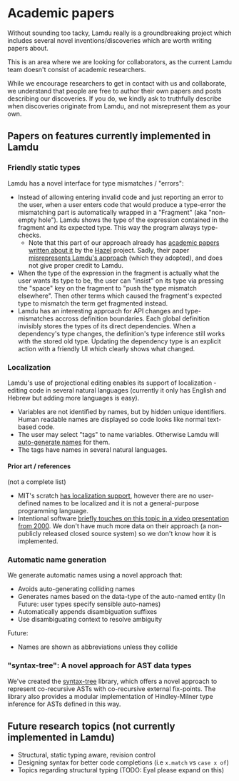 # Academic papers

Without sounding too tacky, Lamdu really is a groundbreaking project which includes several novel inventions/discoveries which are worth writing papers about.

This is an area where we are looking for collaborators, as the current Lamdu team doesn't consist of academic researchers.

While we encourage researchers to get in contact with us and collaborate, we understand that people are free to author their own papers and posts describing our discoveries. If you do, we kindly ask to truthfully describe when discoveries originate from Lamdu, and not misrepresent them as your own.

## Papers on features currently implemented in Lamdu

### Friendly static types

Lamdu has a novel interface for type mismatches / "errors":

* Instead of allowing entering invalid code and just reporting an error to the user, when a user enters code that would produce a type-error the mismatching part is automatically wrapped in a "Fragment" (aka "non-empty hole"). Lamdu shows the type of the expression contained in the fragment and its expected type. This way the program always type-checks.
  * Note that this part of our approach already has [academic papers written about it](https://arxiv.org/pdf/1607.04180.pdf) by the [Hazel](http://hazel.org) project. Sadly, their paper [misrepresents Lamdu's approach](https://github.com/hazelgrove/hazelnut-popl17/issues/58) (which they adopted), and does not give proper credit to Lamdu.
* When the type of the expression in the fragment is actually what the user wants its type to be, the user can "insist" on its type via pressing the "space" key on the fragment to "push the type mismatch elsewhere". Then other terms which caused the fragment's expected type to mismatch the term get fragmented instead.
* Lamdu has an interesting approach for API changes and type-mismatches accross definition boundaries. Each global definition invisibly stores the types of its direct dependencies. When a dependency's type changes, the definition's type inference still works with the stored old type. Updating the dependency type is an explicit action with a friendly UI which clearly shows what changed.

### Localization

Lamdu's use of projectional editing enables its support of localization - editing code in several natural languages (currently it only has English and Hebrew but adding more languages is easy).

* Variables are not identified by names, but by hidden unique identifiers. Human readable names are displayed so code looks like normal text-based code.
* The user may select "tags" to name variables. Otherwise Lamdu will [auto-generate names](#Automatic-name-generation) for them.
* The tags have names in several natural languages.

#### Prior art / references

(not a complete list)

* MIT's scratch [has localization support](https://en.scratch-wiki.info/wiki/How_to_Translate_Scratch), however there are no user-defined names to be localized and it is not a general-purpose programming language.
* Intentional software [briefly touches on this topic in a video presentation from 2000](https://youtu.be/tSnnfUj1XCQ?t=152). We don't have much more data on their approach (a non-publicly released closed source system) so we don't know how it is implemented.

### Automatic name generation

We generate automatic names using a novel approach that:
* Avoids auto-generating colliding names
* Generates names based on the data-type of the auto-named entity (In Future: user types specify sensible auto-names) 
* Automatically appends disambiguation suffixes
* Use disambiguating context to resolve ambiguity

Future:
* Names are shown as abbreviations unless they collide

### "syntax-tree": A novel approach for AST data types

We've created the [syntax-tree](https://github.com/lamdu/syntax-tree) library, which offers a novel approach to represent co-recursive ASTs with co-recursive external fix-points. The library also provides a modular implementation of Hindley-Milner type inference for ASTs defined in this way.

## Future research topics (not currently implemented in Lamdu)

* Structural, static typing aware, revision control
* Designing syntax for better code completions (i.e `x.match` vs `case x of`)
* Topics regarding structural typing (TODO: Eyal please expand on this)
